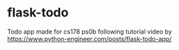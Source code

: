 # flask-todo
Todo app made for cs178 ps0b following tutorial video by https://www.python-engineer.com/posts/flask-todo-app/
